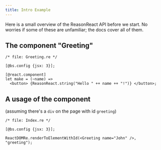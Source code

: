 ```yaml
---
title: Intro Example
---
```


Here is a small overview of the ReasonReact API before we start. No worries if some of these are unfamiliar; the docs cover all of them.

## The component "Greeting"

```reason
/* file: Greeting.re */

[@bs.config {jsx: 3}];

[@react.component]
let make = (~name) =>
  <button> {ReasonReact.string("Hello " ++ name ++ "!")} </button>;
```

## A usage of the component

(assuming there's a `div` on the page with id `greeting`)

```reason
/* file: Index.re */

[@bs.config {jsx: 3}];

ReactDOMRe.renderToElementWithId(<Greeting name="John" />, "greeting");
```
